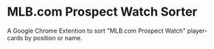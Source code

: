# MLB.com Prospect Watch Sorter

A Google Chrome Extention to sort "MLB.com Prospect Watch" player-cards by position or name.
